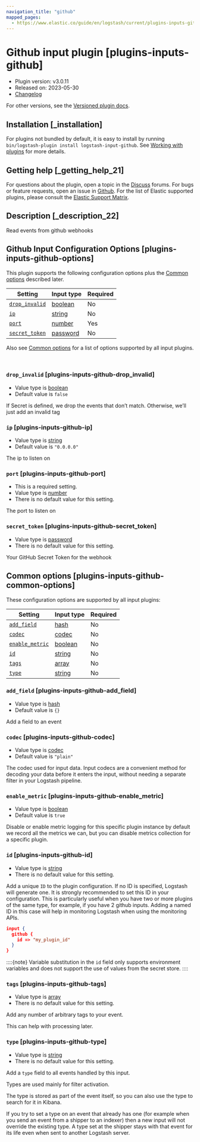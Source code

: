 ```yaml
---
navigation_title: "github"
mapped_pages:
  - https://www.elastic.co/guide/en/logstash/current/plugins-inputs-github.html
---
```


# Github input plugin [plugins-inputs-github]


* Plugin version: v3.0.11
* Released on: 2023-05-30
* [Changelog](https://github.com/logstash-plugins/logstash-input-github/blob/v3.0.11/CHANGELOG.md)

For other versions, see the [Versioned plugin docs](logstash-docs://reference/input-github-index.md).

## Installation [_installation]

For plugins not bundled by default, it is easy to install by running `bin/logstash-plugin install logstash-input-github`. See [Working with plugins](/reference/working-with-plugins.md) for more details.


## Getting help [_getting_help_21]

For questions about the plugin, open a topic in the [Discuss](http://discuss.elastic.co) forums. For bugs or feature requests, open an issue in [Github](https://github.com/logstash-plugins/logstash-input-github). For the list of Elastic supported plugins, please consult the [Elastic Support Matrix](https://www.elastic.co/support/matrix#logstash_plugins).


## Description [_description_22]

Read events from github webhooks


## Github Input Configuration Options [plugins-inputs-github-options]

This plugin supports the following configuration options plus the [Common options](#plugins-inputs-github-common-options) described later.

| Setting | Input type | Required |
| --- | --- | --- |
| [`drop_invalid`](#plugins-inputs-github-drop_invalid) | [boolean](/reference/configuration-file-structure.md#boolean) | No |
| [`ip`](#plugins-inputs-github-ip) | [string](/reference/configuration-file-structure.md#string) | No |
| [`port`](#plugins-inputs-github-port) | [number](/reference/configuration-file-structure.md#number) | Yes |
| [`secret_token`](#plugins-inputs-github-secret_token) | [password](/reference/configuration-file-structure.md#password) | No |

Also see [Common options](#plugins-inputs-github-common-options) for a list of options supported by all input plugins.

 

### `drop_invalid` [plugins-inputs-github-drop_invalid]

* Value type is [boolean](/reference/configuration-file-structure.md#boolean)
* Default value is `false`

If Secret is defined, we drop the events that don’t match. Otherwise, we’ll just add an invalid tag


### `ip` [plugins-inputs-github-ip]

* Value type is [string](/reference/configuration-file-structure.md#string)
* Default value is `"0.0.0.0"`

The ip to listen on


### `port` [plugins-inputs-github-port]

* This is a required setting.
* Value type is [number](/reference/configuration-file-structure.md#number)
* There is no default value for this setting.

The port to listen on


### `secret_token` [plugins-inputs-github-secret_token]

* Value type is [password](/reference/configuration-file-structure.md#password)
* There is no default value for this setting.

Your GitHub Secret Token for the webhook



## Common options [plugins-inputs-github-common-options]

These configuration options are supported by all input plugins:

| Setting | Input type | Required |
| --- | --- | --- |
| [`add_field`](#plugins-inputs-github-add_field) | [hash](/reference/configuration-file-structure.md#hash) | No |
| [`codec`](#plugins-inputs-github-codec) | [codec](/reference/configuration-file-structure.md#codec) | No |
| [`enable_metric`](#plugins-inputs-github-enable_metric) | [boolean](/reference/configuration-file-structure.md#boolean) | No |
| [`id`](#plugins-inputs-github-id) | [string](/reference/configuration-file-structure.md#string) | No |
| [`tags`](#plugins-inputs-github-tags) | [array](/reference/configuration-file-structure.md#array) | No |
| [`type`](#plugins-inputs-github-type) | [string](/reference/configuration-file-structure.md#string) | No |

### `add_field` [plugins-inputs-github-add_field]

* Value type is [hash](/reference/configuration-file-structure.md#hash)
* Default value is `{}`

Add a field to an event


### `codec` [plugins-inputs-github-codec]

* Value type is [codec](/reference/configuration-file-structure.md#codec)
* Default value is `"plain"`

The codec used for input data. Input codecs are a convenient method for decoding your data before it enters the input, without needing a separate filter in your Logstash pipeline.


### `enable_metric` [plugins-inputs-github-enable_metric]

* Value type is [boolean](/reference/configuration-file-structure.md#boolean)
* Default value is `true`

Disable or enable metric logging for this specific plugin instance by default we record all the metrics we can, but you can disable metrics collection for a specific plugin.


### `id` [plugins-inputs-github-id]

* Value type is [string](/reference/configuration-file-structure.md#string)
* There is no default value for this setting.

Add a unique `ID` to the plugin configuration. If no ID is specified, Logstash will generate one. It is strongly recommended to set this ID in your configuration. This is particularly useful when you have two or more plugins of the same type, for example, if you have 2 github inputs. Adding a named ID in this case will help in monitoring Logstash when using the monitoring APIs.

```json
input {
  github {
    id => "my_plugin_id"
  }
}
```

::::{note}
Variable substitution in the `id` field only supports environment variables and does not support the use of values from the secret store.
::::



### `tags` [plugins-inputs-github-tags]

* Value type is [array](/reference/configuration-file-structure.md#array)
* There is no default value for this setting.

Add any number of arbitrary tags to your event.

This can help with processing later.


### `type` [plugins-inputs-github-type]

* Value type is [string](/reference/configuration-file-structure.md#string)
* There is no default value for this setting.

Add a `type` field to all events handled by this input.

Types are used mainly for filter activation.

The type is stored as part of the event itself, so you can also use the type to search for it in Kibana.

If you try to set a type on an event that already has one (for example when you send an event from a shipper to an indexer) then a new input will not override the existing type. A type set at the shipper stays with that event for its life even when sent to another Logstash server.



